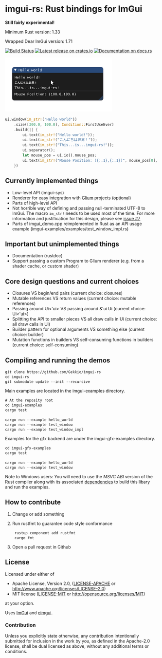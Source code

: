 # imgui-rs: Rust bindings for ImGui

**Still fairly experimental!**

Minimum Rust version: 1.33

Wrapped Dear ImGui version: 1.71

[![Build Status](https://travis-ci.org/Gekkio/imgui-rs.svg?branch=master)](https://travis-ci.org/Gekkio/imgui-rs)
[![Latest release on crates.io](https://meritbadge.herokuapp.com/imgui)](https://crates.io/crates/imgui)
[![Documentation on docs.rs](https://docs.rs/imgui/badge.svg)](https://docs.rs/imgui)

![Hello world](hello_world.png)

```rust
ui.window(im_str!("Hello world"))
    .size([300.0, 100.0], Condition::FirstUseEver)
    .build(|| {
        ui.text(im_str!("Hello world!"));
        ui.text(im_str!("こんにちは世界！"));
        ui.text(im_str!("This...is...imgui-rs!"));
        ui.separator();
        let mouse_pos = ui.io().mouse_pos;
        ui.text(im_str!("Mouse Position: ({:.1},{:.1})", mouse_pos[0], mouse_pos[1]));
    })
```

## Currently implemented things

* Low-level API (imgui-sys)
* Renderer for easy integration with [Glium](https://github.com/tomaka/glium) projects (optional)
* Parts of high-level API
* Not horrible way of defining and passing null-terminated UTF-8 to ImGui.
  The macro `im_str!` needs to be used most of the time. For more
  information and justification for this design, please see [issue #7](https://github.com/Gekkio/imgui-rs/issues/7)
* Parts of imgui\_demo.cpp reimplemented in Rust as an API usage example (imgui-examples/examples/test\_window\_impl.rs)

## Important but unimplemented things

* Documentation (rustdoc)
* Support passing a custom Program to Glium renderer (e.g. from a shader cache, or custom shader)

## Core design questions and current choices

* Closures VS begin/end pairs (current choice: closures)
* Mutable references VS return values (current choice: mutable references)
* Passing around Ui&lt;'ui&gt; VS passing around &amp;'ui Ui (current choice: Ui&lt;'ui&gt;)
* Splitting the API to smaller pieces VS all draw calls in Ui (current choice: all draw calls in Ui)
* Builder pattern for optional arguments VS something else (current choice: builder)
* Mutation functions in builders VS self-consuming functions in builders (current choice: self-consuming)

## Compiling and running the demos


    git clone https://github.com/Gekkio/imgui-rs
    cd imgui-rs
    git submodule update --init --recursive

Main examples are located in the imgui-examples directory.

    # At the reposity root
    cd imgui-examples
    cargo test

    cargo run --example hello_world
    cargo run --example test_window
    cargo run --example test_window_impl

Examples for the gfx backend are under the imgui-gfx-examples directory.

    cd imgui-gfx-examples
    cargo test

    cargo run --example hello_world
    cargo run --example test_window

Note to Windows users:  You will need to use the *MSVC ABI* version of the Rust compiler along
with its associated [dependencies](https://www.rust-lang.org/en-US/downloads.html#win-foot) to
build this libary and run the examples.

## How to contribute

1. Change or add something
2. Run rustfmt to guarantee code style conformance

        rustup component add rustfmt
        cargo fmt

3. Open a pull request in Github

## License

Licensed under either of

 * Apache License, Version 2.0, ([LICENSE-APACHE](LICENSE-APACHE) or http://www.apache.org/licenses/LICENSE-2.0)
 * MIT license ([LICENSE-MIT](LICENSE-MIT) or http://opensource.org/licenses/MIT)

at your option.

Uses [ImGui](https://github.com/ocornut/imgui) and [cimgui](https://github.com/cimgui/cimgui).

### Contribution

Unless you explicitly state otherwise, any contribution intentionally
submitted for inclusion in the work by you, as defined in the Apache-2.0
license, shall be dual licensed as above, without any additional terms or
conditions.
